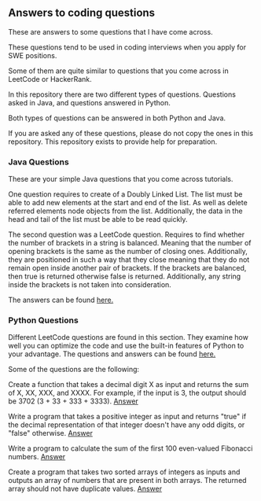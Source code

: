 ## Answers to coding questions

These are answers to some questions that I have come across.

These questions tend to be used in coding interviews when you apply for SWE positions.

Some of them are quite similar to questions that you come across in LeetCode or HackerRank.

In this repository there are two different types of questions. Questions asked in Java, and questions answered
in Python.

Both types of questions can be answered in both Python and Java.

If you are asked any of these questions, please do not copy the ones in this repository. This repository exists
to provide help for preparation.

### Java Questions

These are your simple Java questions that you come across tutorials.

One question requires to create of a Doubly Linked List. The list must be able to add new elements at the start and end of the list.
As well as delete referred elements node objects from the list. Additionally, the data in the head and tail of the
list must be able to be read quickly.

The second question was a LeetCode question. Requires to find whether the number of brackets in a string is balanced.
Meaning that the number of opening brackets is the same as the number of closing ones. Additionally, they are positioned in
such a way that they close meaning that they do not remain open inside another pair of brackets. If the brackets are
balanced, then true is returned otherwise false is returned. Additionally, any string inside the brackets is not taken
into consideration.

The answers can be found [here.](/Java%20Questions)

### Python Questions

Different LeetCode questions are found in this section. They examine how well you can optimize the code and use
the built-in features of Python to your advantage. The questions and answers can be found [here.](/Python%20Questions)

Some of the questions are the following:

Create a function that takes a decimal digit X as input and returns the sum of X, XX, XXX, and XXXX.
For example, if the input is 3, the output should be 3702 (3 + 33 + 333 + 3333). [Answer](/Python%20Questions/decimal_digit.py)

Write a program that takes a positive integer as input and returns "true" if the decimal
representation of that integer doesn't have any odd digits, or "false" otherwise. [Answer](/Python%20Questions/decimal_representation.py)

Write a program to calculate the sum of the first 100 even-valued Fibonacci numbers. [Answer](/Python%20Questions/even_fibonacci_sum.py)

Create a program that takes two sorted arrays of integers as inputs and outputs an array of numbers
that are present in both arrays. The returned array should not have duplicate values. [Answer](/Python%20Questions/sorted_arrays.py)